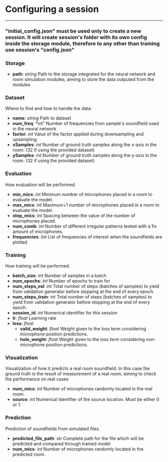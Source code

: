 # Configuring a session
----

### **"initial_config.json" must be used only to create a new session. It will create session's folder with its own config inside the storage module, therefore to any other than training use session's "config.json"**


### **Storage**
* **path**: *string* Path to the storage integrated for the neural network and room simulation modules, aiming to store the data outputed from the modules

### **Dataset**
Where to find and how to handle the data.
* **name**: *string* Path to dataset
* **num_freq**: *int" Number of frequencies from sample's soundfield used in the neural network
* **factor**: *int* Value of the factor applied during downsampling and upsampling
* **xSamples**: *int* Number of ground truth samples along the x-axis in the room. (32 if using the provided dataset)
* **ySamples**: *int* Number of ground truth samples along the y-axis in the room. (32 if using the provided dataset)

### **Evaluation**
How evaluation will be performed.
* **min_mics**: *int* Minimum number of microphones placed in a room to evaluate the model.
* **max_mics**: *int* Maximum+1 number of microphones placed in a room to evaluate the model.
* **step_mics**: *int* Spacing between the value of the number of microphones placed.
* **num_comb**: *int* Number of different irregular patterns tested with a fix amount of microphones.
* **frequencies**: *list* List of frequencies of interest when the soundfields are plotted
### **Training**
How training will be performed.
* **batch_size**: *int* Number of samples in a batch
* **num_epochs**: *int* Number of epochs to train for
* **num_steps_val**: *int* Total number of steps (batches of samples) to yield from validation generator before stopping at the end of every epoch.
* **num_steps_train**: *int* Total number of steps (batches of samples) to yield from validation generator before stopping at the end of every epoch.
* **session_id**: *int* Numerical identifier for this session
* **lr**: *float* Learning rate
* **loss**: *float* 
  * **valid_weight**: *float* Weight given to the loss term considering microphone position predictions.
  * **hole_weight**: *float* Weight given to the loss term considering non-microphone position predictions.
 

### **Visualization**
Visualization of how it predicts a real room soundfield. In this case the ground truth is the result of measurement of a real room, aiming to check the performance on real cases
* **num_mics**: *int* Number of microphones randomly located in the real room.
* **source**: *int* Numerical identifier of the source location. Must be either 0 or 1.

### **Prediction**

Prediction of soundfields from simulated files.
 * **predicted_file_path**: *str* Complete path for the file which will be predicted and compared through trained model 
 * **num_mics**: *int* Number of microphones randomly located in the predicted room.